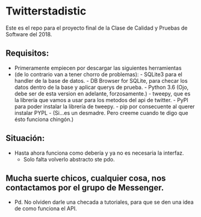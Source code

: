 # Twitterstadistic

Este es el repo para el proyecto final de la Clase de Calidad y Pruebas de Software del 2018.

## Requisitos:

* Primeramente empiecen por descargar las siguientes herramientas
*  (de lo contrario van a tener chorro de problemas):
        - SQLite3 para el handler de la base de datos.
        - DB Browser for SQLite, para checar los datos dentro de la base y aplicar querys de prueba.
        - Python 3.6 (Ojo, debe ser de esta version en adelante, forzosamente.)
        - tweepy, que es la librería que vamos a usar para los metodos del api de twitter.
        - PyPl para poder instalar la librería de tweepy.
        - pip por consecuente al querer instalar PYPL
        - (Si...es un desmadre. Pero creeme cuando te digo que ésto funciona chingón.)

## Situación:

* Hasta ahora funciona como debería y ya no es necesaria la interfaz.
  - Solo falta volverlo abstracto ste pdo.

## Mucha suerte chicos, cualquier cosa, nos contactamos por el grupo de Messenger.
 * Pd. No olviden darle una checada a tutoriales, para que se den una idea de como funciona el API.
